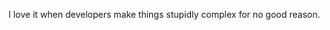 <!--
id: 296276227
link: http://kevinisom.info/post/296276227/i-love-it-when-developers-make-things-stupidly
slug: i-love-it-when-developers-make-things-stupidly
date: Wed Dec 23 2009 18:24:50 GMT+1300 (NZDT)
raw: {"blog_name":"kevinisom","id":296276227,"post_url":"http://kevinisom.info/post/296276227/i-love-it-when-developers-make-things-stupidly","slug":"i-love-it-when-developers-make-things-stupidly","type":"text","date":"2009-12-23 05:24:50 GMT","timestamp":1261545890,"state":"published","format":"html","reblog_key":"hN0YKOkg","tags":[],"short_url":"http://tmblr.co/Zw68YyHgD43","highlighted":[],"feed_item":"http://twitter.com/kev_nz/statuses/6953238706","from_feed_id":"650289","note_count":0,"title":null,"body":"<p>I love it when developers make things stupidly complex for no good reason.</p>"}
publish: 2009-12-023
tags: 
title: null
-->


I love it when developers make things stupidly complex for no good
reason.


